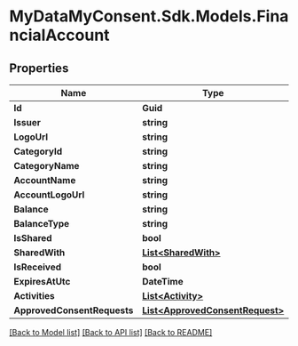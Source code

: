 # MyDataMyConsent.Sdk.Models.FinancialAccount

## Properties

Name | Type | Description | Notes
------------ | ------------- | ------------- | -------------
**Id** | **Guid** |  | [optional] 
**Issuer** | **string** |  | [optional] 
**LogoUrl** | **string** |  | [optional] 
**CategoryId** | **string** |  | [optional] 
**CategoryName** | **string** |  | [optional] 
**AccountName** | **string** |  | [optional] 
**AccountLogoUrl** | **string** |  | [optional] 
**Balance** | **string** |  | [optional] 
**BalanceType** | **string** |  | [optional] 
**IsShared** | **bool** |  | [optional] 
**SharedWith** | [**List&lt;SharedWith&gt;**](SharedWith.md) |  | [optional] 
**IsReceived** | **bool** |  | [optional] 
**ExpiresAtUtc** | **DateTime** |  | [optional] 
**Activities** | [**List&lt;Activity&gt;**](Activity.md) |  | [optional] 
**ApprovedConsentRequests** | [**List&lt;ApprovedConsentRequest&gt;**](ApprovedConsentRequest.md) |  | [optional] 

[[Back to Model list]](../README.md#documentation-for-models) [[Back to API list]](../README.md#documentation-for-api-endpoints) [[Back to README]](../README.md)


